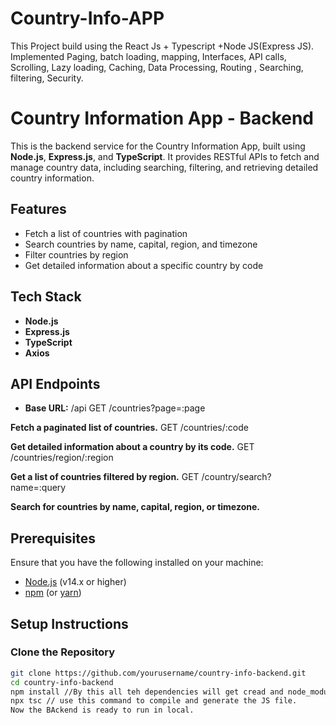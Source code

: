 # Country-Info-APP
This Project build using the React Js + Typescript +Node JS(Express JS). Implemented Paging, batch loading, mapping, Interfaces, API calls, Scrolling, Lazy loading, Caching,  Data Processing, Routing , Searching, filtering, Security. 

# Country Information App - Backend
This is the backend service for the Country Information App, built using **Node.js**, **Express.js**, and **TypeScript**. It provides RESTful APIs to fetch and manage country data, including searching, filtering, and retrieving detailed country information.

## Features
- Fetch a list of countries with pagination
- Search countries by name, capital, region, and timezone
- Filter countries by region
- Get detailed information about a specific country by code

## Tech Stack

- **Node.js**
- **Express.js**
- **TypeScript**
- **Axios**

## API Endpoints

- **Base URL:** /api
GET /countries?page=:page

**Fetch a paginated list of countries.**
GET /countries/:code

**Get detailed information about a country by its code.**
GET /countries/region/:region

**Get a list of countries filtered by region.**
GET /country/search?name=:query

**Search for countries by name, capital, region, or timezone.**

## Prerequisites
Ensure that you have the following installed on your machine:

- [Node.js](https://nodejs.org/) (v14.x or higher)
- [npm](https://www.npmjs.com/) (or [yarn](https://yarnpkg.com/))

## Setup Instructions
### Clone the Repository

```bash
git clone https://github.com/yourusername/country-info-backend.git
cd country-info-backend
npm install //By this all teh dependencies will get cread and node_module willl also added in the project.
npx tsc // use this command to compile and generate the JS file.
Now the BAckend is ready to run in local.

